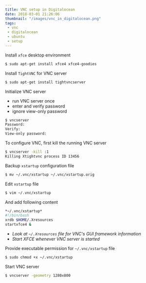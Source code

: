 ```yaml
---
title: VNC setup in Digitalocean
date: 2018-03-01 21:26:06
thumbnail: "/images/vnc_in_digitalocean.png"
tags:
 - vnc
 - digitalocean
 - ubuntu
 - setup
---
```


Install `xfce` desktop environment
```sh
$ sudo apt-get install xfce4 xfce4-goodies
```

Install `TightVNC` for VNC server
```sh
$ sudo apt-get install tightvncserver
```

Initialize VNC server
+ run VNC server once
+ enter and verify password
+ ignore view-only password
```sh
$ vncserver
Password:
Verify:
View-only password:
```

To configure VNC, first kill the running VNC server
```sh
$ vncserver -kill :1
Killing Xtightvnc process ID 13456
```

Backup `xstartup` configuration file
```sh
$ mv ~/.vnc/xstartup ~/.vnc/xstartup.orig
```

Edit `xstartup` file
```sh
$ vim ~/.vnc/xstartup
```

And add following content
```sh
*~/.vnc/xstartup*
#!/bin/bash
xrdb $HOME/.Xresources
startxfce4 &
```
+ *Look at `~/.Xresources` file for VNC's GUI framework information*
+ *Start XFCE whenever VNC server is started*

Provide executable permission for `~/.vnc/xstartup` file
```sh
$ sudo chmod +x ~/.vnc/xstartup
```

Start VNC server
```sh
$ vncserver -geometry 1280x800
```
